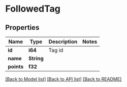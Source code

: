 # FollowedTag

## Properties

Name | Type | Description | Notes
------------ | ------------- | ------------- | -------------
**id** | **i64** | Tag id | 
**name** | **String** |  | 
**points** | **f32** |  | 

[[Back to Model list]](../README.md#documentation-for-models) [[Back to API list]](../README.md#documentation-for-api-endpoints) [[Back to README]](../README.md)


